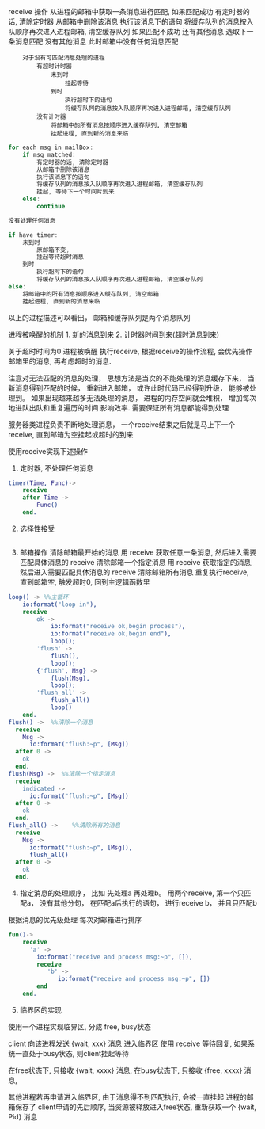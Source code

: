 
receive 操作
    从进程的邮箱中获取一条消息进行匹配,
        如果匹配成功
            有定时器的话, 清除定时器
            从邮箱中删除该消息
            执行该消息下的语句
            将缓存队列的消息按入队顺序再次进入进程邮箱, 清空缓存队列
        如果匹配不成功
            还有其他消息
                选取下一条消息匹配
            没有其他消息
                此时邮箱中没有任何消息匹配

        对于没有可匹配消息处理的进程
            有超时计时器
                未到时
                    挂起等待
                到时
                    执行超时下的语句
                    将缓存队列的消息按入队顺序再次进入进程邮箱, 清空缓存队列
            没有计时器
                将邮箱中的所有消息按顺序进入缓存队列, 清空邮箱
                挂起进程, 直到新的消息来临

```cpp
for each msg in mailBox:
    if msg matched:
        有定时器的话, 清除定时器
        从邮箱中删除该消息
        执行该消息下的语句
        将缓存队列的消息按入队顺序再次进入进程邮箱, 清空缓存队列
        挂起, 等待下一个时间片到来
    else:
        continue

没有处理任何消息

if have timer:
    未到时
        原邮箱不变,
        挂起等待超时消息
    到时
        执行超时下的语句
        将缓存队列的消息按入队顺序再次进入进程邮箱, 清空缓存队列
else:
    将邮箱中的所有消息按顺序进入缓存队列, 清空邮箱
    挂起进程, 直到新的消息来临
```


以上的过程描述可以看出， 邮箱和缓存队列是两个消息队列

进程被唤醒的机制
    1. 新的消息到来
    2. 计时器时间到来(超时消息到来)

关于超时时间为0
    进程被唤醒 执行receive, 根据receive的操作流程, 会优先操作邮箱里的消息, 再考虑超时的消息.

注意对无法匹配的消息的处理，
    思想方法是当次的不能处理的消息缓存下来， 当新消息得到匹配的时候， 重新进入邮箱，
    或许此时代码已经得到升级， 能够被处理到。
    如果出现越来越多无法处理的消息， 进程的内存空间就会堆积， 增加每次地进队出队和重复遍历的时间
    影响效率. 需要保证所有消息都能得到处理

服务器类进程负责不断地处理消息，
    一个receive结束之后就是马上下一个receive, 直到邮箱为空挂起或超时的到来

使用receive实现下述操作
1. 定时器, 不处理任何消息
```erlang
timer(Time, Func)->
    receive
    after Time ->
        Func()
    end.
```

2. 选择性接受
```erlang

```

3. 邮箱操作
    清除邮箱最开始的消息
        用 receive 获取任意一条消息, 然后进入需要匹配具体消息的 receive
    清除邮箱一个指定消息
        用 receive 获取指定的消息, 然后进入需要匹配具体消息的 receive
    清除邮箱所有消息
        重复执行receive, 直到邮箱空, 触发超时0, 回到主逻辑函数里

```erlang
loop() -> %%主循环
    io:format("loop in"),
    receive
        ok ->
            io:format("receive ok,begin process"),
            io:format("receive ok,begin end"),
            loop();
        'flush' ->
            flush(),
            loop();
        {'flush', Msg} ->
            flush(Msg),
            loop();
        'flush_all' ->
            flush_all()
            loop()
    end.
flush() ->  %%清除一个消息
  receive
    Msg ->
      io:format("flush:~p", [Msg])
  after 0 ->
    ok
  end.
flush(Msg) ->  %%清除一个指定消息
  receive
    indicated ->
      io:format("flush:~p", [Msg])
  after 0 ->
    ok
  end.
flush_all() ->    %%清除所有的消息
  receive
    Msg ->
      io:format("flush:~p", [Msg]),
      flush_all()
  after 0 ->
    ok
  end.
```

4. 指定消息的处理顺序， 比如
先处理a 再处理b。
    用两个receive, 第一个只匹配a， 没有其他分句， 在匹配a后执行的语句， 进行receive b， 并且只匹配b

根据消息的优先级处理
    每次对邮箱进行排序

```erlang
fun()->
    receive
      'a' ->
        io:format("receive and process msg:~p", []),
        receive
           'b' ->
              io:format("receive and process msg:~p", [])
        end
    end.
```

5. 临界区的实现

使用一个进程实现临界区, 分成 free, busy状态

client 向该进程发送 {wait, xxx} 消息 进入临界区
使用 receive 等待回复, 如果系统一直处于busy状态, 则client挂起等待

在free状态下, 只接收 {wait, xxxx} 消息,
在busy状态下, 只接收 {free, xxxx} 消息,

其他进程若再申请进入临界区, 由于消息得不到匹配执行, 会被一直挂起
进程的邮箱保存了 client申请的先后顺序, 当资源被释放进入free状态, 重新获取一个 {wait, Pid} 消息
